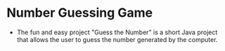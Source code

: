 # Number Guessing Game
 - The fun and easy project "Guess the Number" is a short Java project that allows the user to guess the number generated by the computer.
